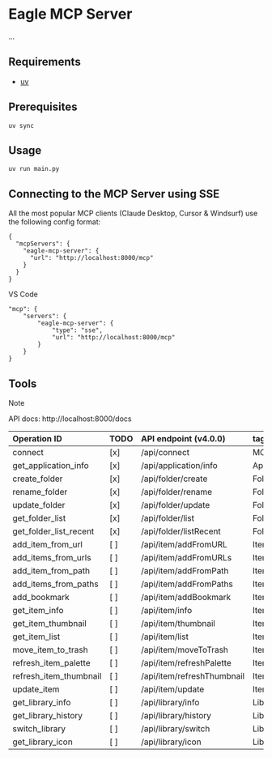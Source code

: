 # Eagle MCP Server

...

## Requirements

- [uv](https://docs.astral.sh/uv/)

## Prerequisites

```
uv sync
```

## Usage

```
uv run main.py
```


## Connecting to the MCP Server using SSE

All the most popular MCP clients (Claude Desktop, Cursor & Windsurf) use the following config format:

```
{
  "mcpServers": {
    "eagle-mcp-server": {
      "url": "http://localhost:8000/mcp"
    }
  }
}
```

VS Code

```
"mcp": {
    "servers": {
        "eagle-mcp-server": {
            "type": "sse",
            "url": "http://localhost:8000/mcp"
        }
    }
}
```

## Tools

> [!NOTE]
> API docs: http://localhost:8000/docs

| Operation ID            | TODO | API endpoint (v4.0.0)      | tag         |
|:------------------------|-----|:----------------------------|:-------------|
| connect                 | [x] | /api/connect               | MCP         |
| get_application_info    | [x] | /api/application/info      | Application |
| create_folder           | [x] | /api/folder/create         | Folder      |
| rename_folder           | [x] | /api/folder/rename         | Folder      |
| update_folder           | [x] | /api/folder/update         | Folder      |
| get_folder_list         | [x] | /api/folder/list           | Folder      |
| get_folder_list_recent  | [x] | /api/folder/listRecent     | Folder      |
| add_item_from_url       | [ ] | /api/item/addFromURL       | Item        |
| add_items_from_urls     | [ ] | /api/item/addFromURLs      | Item        |
| add_item_from_path      | [ ] | /api/item/addFromPath      | Item        |
| add_items_from_paths    | [ ] | /api/item/addFromPaths     | Item        |
| add_bookmark            | [ ] | /api/item/addBookmark      | Item        |
| get_item_info           | [ ] | /api/item/info             | Item        |
| get_item_thumbnail      | [ ] | /api/item/thumbnail        | Item        |
| get_item_list           | [ ] | /api/item/list             | Item        |
| move_item_to_trash      | [ ] | /api/item/moveToTrash      | Item        |
| refresh_item_palette    | [ ] | /api/item/refreshPalette   | Item        |
| refresh_item_thumbnail  | [ ] | /api/item/refreshThumbnail | Item        |
| update_item             | [ ] | /api/item/update           | Item        |
| get_library_info        | [ ] | /api/library/info          | Library     |
| get_library_history     | [ ] | /api/library/history       | Library     |
| switch_library          | [ ] | /api/library/switch        | Library     |
| get_library_icon        | [ ] | /api/library/icon          | Library     |
